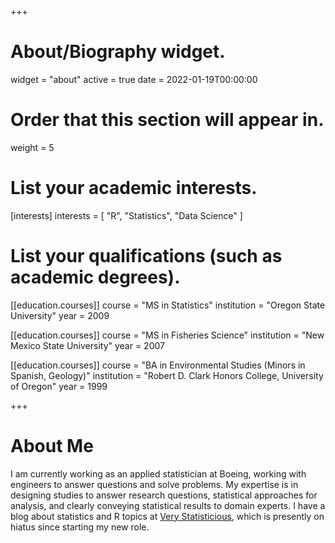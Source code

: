 +++
# About/Biography widget.
widget = "about"
active = true
date = 2022-01-19T00:00:00

# Order that this section will appear in.
weight = 5

# List your academic interests.
[interests]
  interests = [
    "R",
    "Statistics",
    "Data Science"
  ]

# List your qualifications (such as academic degrees).
[[education.courses]]
  course = "MS in Statistics"
  institution = "Oregon State University"
  year = 2009

[[education.courses]]
  course = "MS in Fisheries Science"
  institution = "New Mexico State University"
  year = 2007

[[education.courses]]
  course = "BA in Environmental Studies (Minors in Spanish, Geology)"
  institution = "Robert D. Clark Honors College, University of Oregon"
  year = 1999
 
+++

# About Me

I am currently working as an applied statistician at Boeing, working with engineers to answer questions and solve problems. My expertise is in designing studies to answer research questions, statistical approaches for analysis, and clearly conveying statistical results to domain experts. I have a blog about statistics and R topics at [Very Statisticious](https://aosmith.rbind.io/), which is presently on hiatus since starting my new role.
